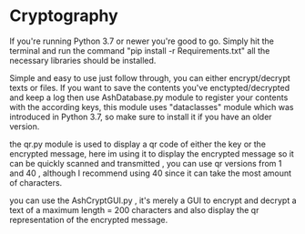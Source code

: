 # Cryptography
If you're running Python 3.7 or newer you're good to go. 
Simply hit the terminal and run the command "pip install -r Requirements.txt" all the necessary libraries should be installed.

Simple and easy to use just follow through, you can either encrypt/decrypt texts or files. If you want to save the contents you've enctypted/decrypted
and keep a log then use AshDatabase.py module to register your contents with the according keys, this module uses "dataclasses" module which 
was introduced in Python 3.7, so make sure to install it if you have an older version.

the qr.py module is used to display a qr code of either the key or the encrypted message, here im using it to display the encrypted message so it 
can be quickly scanned and transmitted , you can use qr versions from 1 and 40 , although I recommend using 40 since it can take the most amount 
of characters.

you can use the AshCryptGUI.py , it's merely a GUI to encrypt and decrypt a text of a maximum length = 200 characters and also display the qr representation 
of the encrypted message.
